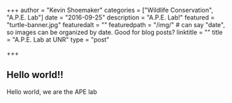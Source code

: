 +++
author = "Kevin Shoemaker"
categories = ["Wildlife Conservation", "A.P.E. Lab"]
date = "2016-09-25"
description = "A.P.E. Lab!"
featured = "turtle-banner.jpg"
featuredalt = ""
featuredpath = "/img/"  # can say "date", so images can be organized by date. Good for blog posts?
linktitle = ""
title = "A.P.E. Lab at UNR"
type = "post"

+++

## Hello world!!

Hello world, we are the APE lab
